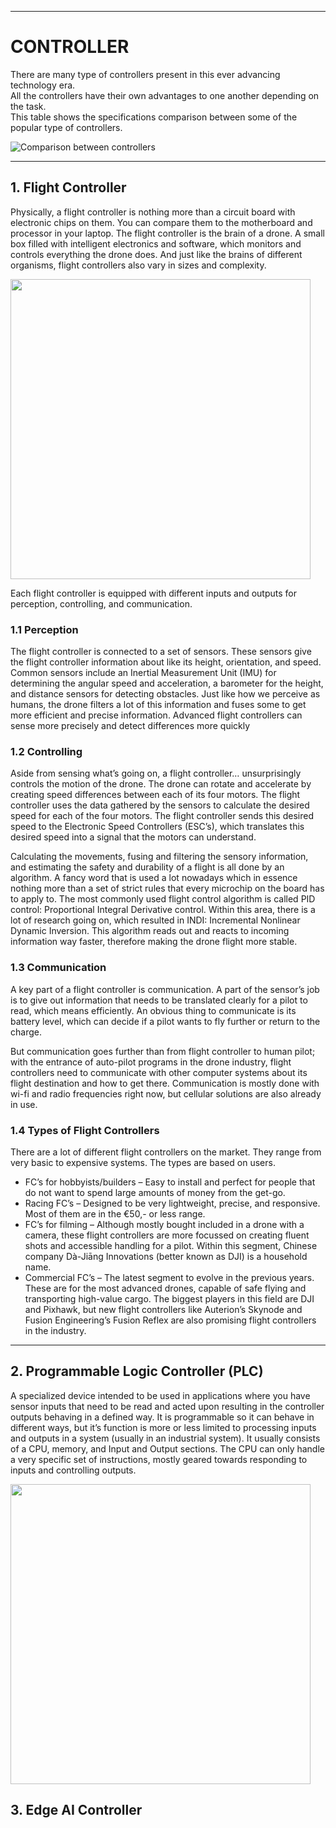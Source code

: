 ----

# CONTROLLER

There are many type of controllers present in this ever advancing technology era.  
All the controllers have their own advantages to one another depending on the task.  
This table shows the specifications comparison between some of the popular type of controllers.


![Comparison between controllers](https://github.com/mhafizr69/MCTE_4342_EmbeddedSystemDesign/blob/main/Week_14/ControllerComparisonTable.png)

-----

## 1. Flight Controller

Physically, a flight controller is nothing more than a circuit board with electronic chips on them. You can compare them to the motherboard and processor in your laptop. The flight controller is the brain of a drone. A small box filled with intelligent electronics and software, which monitors and controls everything the drone does. And just like the brains of different organisms, flight controllers also vary in sizes and complexity.

<img src="https://fusion.engineering/wp-content/uploads/2020/08/Drones_compilation.jpg" width="480" height="480">

Each flight controller is equipped with different inputs and outputs for perception, controlling, and communication.

### 1.1 Perception

The flight controller is connected to a set of sensors. These sensors give the flight controller information about like its height, orientation, and speed. Common sensors include an Inertial Measurement Unit (IMU) for determining the angular speed and acceleration, a barometer for the height, and distance sensors for detecting obstacles. Just like how we perceive as humans, the drone filters a lot of this information and fuses some to get more efficient and precise information. Advanced flight controllers can sense more precisely and detect differences more quickly

### 1.2 Controlling

Aside from sensing what’s going on, a flight controller… unsurprisingly controls the motion of the drone. The drone can rotate and accelerate by creating speed differences between each of its four motors. The flight controller uses the data gathered by the sensors to calculate the desired speed for each of the four motors. The flight controller sends this desired speed to the Electronic Speed Controllers (ESC’s), which translates this desired speed into a signal that the motors can understand.

Calculating the movements, fusing and filtering the sensory information, and estimating the safety and durability of a flight is all done by an algorithm. A fancy word that is used a lot nowadays which in essence nothing more than a set of strict rules that every microchip on the board has to apply to. The most commonly used flight control algorithm is called PID control: Proportional Integral Derivative control. Within this area, there is a lot of research going on, which resulted in INDI: Incremental Nonlinear Dynamic Inversion. This algorithm reads out and reacts to incoming information way faster, therefore making the drone flight more stable.

### 1.3 Communication

A key part of a flight controller is communication. A part of the sensor’s job is to give out information that needs to be translated clearly for a pilot to read, which means efficiently. An obvious thing to communicate is its battery level, which can decide if a pilot wants to fly further or return to the charge.

But communication goes further than from flight controller to human pilot; with the entrance of auto-pilot programs in the drone industry, flight controllers need to communicate with other computer systems about its flight destination and how to get there. Communication is mostly done with wi-fi and radio frequencies right now, but cellular solutions are also already in use.

### 1.4 Types of Flight Controllers

There are a lot of different flight controllers on the market. They range from very basic to expensive systems. The types are based on users.

- FC’s for hobbyists/builders – Easy to install and perfect for people that do not want to spend large amounts of money from the get-go.
- Racing FC’s – Designed to be very lightweight, precise, and responsive. Most of them are in the €50,- or less range.
- FC’s for filming – Although mostly bought included in a drone with a camera, these flight controllers are more focussed on creating fluent shots and accessible handling for a pilot. Within this segment, Chinese company Dà-Jiāng Innovations (better known as DJI) is a household name.
- Commercial FC’s – The latest segment to evolve in the previous years. These are for the most advanced drones, capable of safe flying and transporting high-value cargo. The biggest players in this field are DJI and Pixhawk, but new flight controllers like Auterion’s Skynode and Fusion Engineering’s Fusion Reflex are also promising flight controllers in the industry.

-----

## 2. Programmable Logic Controller (PLC)

A specialized device intended to be used in applications where you have sensor inputs that need to be read and acted upon resulting in the controller outputs behaving in a defined way. It is programmable so it can behave in different ways, but it’s function is more or less limited to processing inputs and outputs in a system (usually in an industrial system). It usually consists of a CPU, memory, and Input and Output sections. The CPU can only handle a very specific set of instructions, mostly geared towards responding to inputs and controlling outputs.

<img src = "https://www.electricalchile.cl/imgplcall1.png" width = "480" height = "480">

## 3. Edge AI Controller









